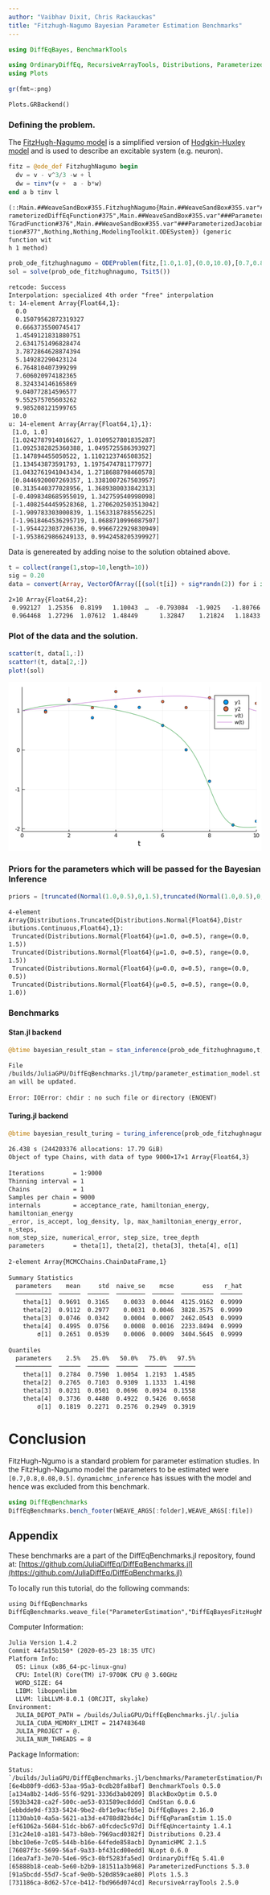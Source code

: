 ```yaml
---
author: "Vaibhav Dixit, Chris Rackauckas"
title: "Fitzhugh-Nagumo Bayesian Parameter Estimation Benchmarks"
---
```

````julia
using DiffEqBayes, BenchmarkTools
````



````julia
using OrdinaryDiffEq, RecursiveArrayTools, Distributions, ParameterizedFunctions, CmdStan, DynamicHMC
using Plots
````



````julia
gr(fmt=:png)
````


````
Plots.GRBackend()
````





### Defining the problem.

The [FitzHugh-Nagumo model](https://en.wikipedia.org/wiki/FitzHugh%E2%80%93Nagumo_model) is a simplified version of [Hodgkin-Huxley model](https://en.wikipedia.org/wiki/Hodgkin%E2%80%93Huxley_model) and is used to describe an excitable system (e.g. neuron).

````julia
fitz = @ode_def FitzhughNagumo begin
  dv = v - v^3/3 -w + l
  dw = τinv*(v +  a - b*w)
end a b τinv l
````


````
(::Main.##WeaveSandBox#355.FitzhughNagumo{Main.##WeaveSandBox#355.var"###Pa
rameterizedDiffEqFunction#375",Main.##WeaveSandBox#355.var"###Parameterized
TGradFunction#376",Main.##WeaveSandBox#355.var"###ParameterizedJacobianFunc
tion#377",Nothing,Nothing,ModelingToolkit.ODESystem}) (generic function wit
h 1 method)
````



````julia
prob_ode_fitzhughnagumo = ODEProblem(fitz,[1.0,1.0],(0.0,10.0),[0.7,0.8,1/12.5,0.5])
sol = solve(prob_ode_fitzhughnagumo, Tsit5())
````


````
retcode: Success
Interpolation: specialized 4th order "free" interpolation
t: 14-element Array{Float64,1}:
  0.0
  0.15079562872319327
  0.6663735500745417
  1.4549121831880751
  2.6341751496828474
  3.7872864628874394
  5.149282290423124
  6.764810407399299
  7.606020974182365
  8.324334146165869
  9.040772814596577
  9.552575705603262
  9.985208121599765
 10.0
u: 14-element Array{Array{Float64,1},1}:
 [1.0, 1.0]
 [1.0242787914016627, 1.0109527801835287]
 [1.0925382825360388, 1.0495725586393927]
 [1.147894455050522, 1.1102123746508352]
 [1.134543873591793, 1.1975474781177977]
 [1.0432761941043434, 1.2718688798460578]
 [0.8446920007269357, 1.3381007267503957]
 [0.3135440377028956, 1.3689380033842313]
 [-0.4098348685955019, 1.342759540998098]
 [-1.4082544459528368, 1.2706202503513042]
 [-1.909783303000839, 1.1563318788556225]
 [-1.9618464536295719, 1.0688710996087507]
 [-1.9544223037206336, 0.9966722929830949]
 [-1.9538629866249133, 0.9942458205399927]
````





Data is genereated by adding noise to the solution obtained above.

````julia
t = collect(range(1,stop=10,length=10))
sig = 0.20
data = convert(Array, VectorOfArray([(sol(t[i]) + sig*randn(2)) for i in 1:length(t)]))
````


````
2×10 Array{Float64,2}:
 0.992127  1.25356  0.8199   1.10043  …  -0.793084  -1.9025   -1.80766
 0.964468  1.27296  1.07612  1.48449      1.32847    1.21824   1.18433
````





### Plot of the data and the solution.

````julia
scatter(t, data[1,:])
scatter!(t, data[2,:])
plot!(sol)
````


![](figures/DiffEqBayesFitzHughNagumo_7_1.png)



### Priors for the parameters which will be passed for the Bayesian Inference

````julia
priors = [truncated(Normal(1.0,0.5),0,1.5),truncated(Normal(1.0,0.5),0,1.5),truncated(Normal(0.0,0.5),0.0,0.5),truncated(Normal(0.5,0.5),0,1)]
````


````
4-element Array{Distributions.Truncated{Distributions.Normal{Float64},Distr
ibutions.Continuous,Float64},1}:
 Truncated(Distributions.Normal{Float64}(μ=1.0, σ=0.5), range=(0.0, 1.5))
 Truncated(Distributions.Normal{Float64}(μ=1.0, σ=0.5), range=(0.0, 1.5))
 Truncated(Distributions.Normal{Float64}(μ=0.0, σ=0.5), range=(0.0, 0.5))
 Truncated(Distributions.Normal{Float64}(μ=0.5, σ=0.5), range=(0.0, 1.0))
````





### Benchmarks

#### Stan.jl backend

````julia
@btime bayesian_result_stan = stan_inference(prob_ode_fitzhughnagumo,t,data,priors;num_samples = 10_000,printsummary=false)
````


````
File /builds/JuliaGPU/DiffEqBenchmarks.jl/tmp/parameter_estimation_model.st
an will be updated.

Error: IOError: chdir : no such file or directory (ENOENT)
````





#### Turing.jl backend

````julia
@btime bayesian_result_turing = turing_inference(prob_ode_fitzhughnagumo,Tsit5(),t,data,priors;num_samples = 10_000)
````


````
26.438 s (244203376 allocations: 17.79 GiB)
Object of type Chains, with data of type 9000×17×1 Array{Float64,3}

Iterations        = 1:9000
Thinning interval = 1
Chains            = 1
Samples per chain = 9000
internals         = acceptance_rate, hamiltonian_energy, hamiltonian_energy
_error, is_accept, log_density, lp, max_hamiltonian_energy_error, n_steps, 
nom_step_size, numerical_error, step_size, tree_depth
parameters        = theta[1], theta[2], theta[3], theta[4], σ[1]

2-element Array{MCMCChains.ChainDataFrame,1}

Summary Statistics
  parameters    mean     std  naive_se    mcse        ess   r_hat
  ──────────  ──────  ──────  ────────  ──────  ─────────  ──────
    theta[1]  0.9691  0.3165    0.0033  0.0044  4125.9162  0.9999
    theta[2]  0.9112  0.2977    0.0031  0.0046  3828.3575  0.9999
    theta[3]  0.0746  0.0342    0.0004  0.0007  2462.0543  0.9999
    theta[4]  0.4995  0.0756    0.0008  0.0016  2233.8494  0.9999
        σ[1]  0.2651  0.0539    0.0006  0.0009  3404.5645  0.9999

Quantiles
  parameters    2.5%   25.0%   50.0%   75.0%   97.5%
  ──────────  ──────  ──────  ──────  ──────  ──────
    theta[1]  0.2784  0.7590  1.0054  1.2193  1.4585
    theta[2]  0.2765  0.7103  0.9309  1.1333  1.4198
    theta[3]  0.0231  0.0501  0.0696  0.0934  0.1558
    theta[4]  0.3736  0.4480  0.4922  0.5426  0.6658
        σ[1]  0.1819  0.2271  0.2576  0.2949  0.3919
````






# Conclusion

FitzHugh-Ngumo is a standard problem for parameter estimation studies. In the FitzHugh-Nagumo model the parameters to be estimated were `[0.7,0.8,0.08,0.5]`. 
`dynamichmc_inference` has issues with the model and hence was excluded from this benchmark.

````julia
using DiffEqBenchmarks
DiffEqBenchmarks.bench_footer(WEAVE_ARGS[:folder],WEAVE_ARGS[:file])
````



## Appendix

These benchmarks are a part of the DiffEqBenchmarks.jl repository, found at: [https://github.com/JuliaDiffEq/DiffEqBenchmarks.jl](https://github.com/JuliaDiffEq/DiffEqBenchmarks.jl)

To locally run this tutorial, do the following commands:

```
using DiffEqBenchmarks
DiffEqBenchmarks.weave_file("ParameterEstimation","DiffEqBayesFitzHughNagumo.jmd")
```

Computer Information:

```
Julia Version 1.4.2
Commit 44fa15b150* (2020-05-23 18:35 UTC)
Platform Info:
  OS: Linux (x86_64-pc-linux-gnu)
  CPU: Intel(R) Core(TM) i7-9700K CPU @ 3.60GHz
  WORD_SIZE: 64
  LIBM: libopenlibm
  LLVM: libLLVM-8.0.1 (ORCJIT, skylake)
Environment:
  JULIA_DEPOT_PATH = /builds/JuliaGPU/DiffEqBenchmarks.jl/.julia
  JULIA_CUDA_MEMORY_LIMIT = 2147483648
  JULIA_PROJECT = @.
  JULIA_NUM_THREADS = 8

```

Package Information:

```
Status: `/builds/JuliaGPU/DiffEqBenchmarks.jl/benchmarks/ParameterEstimation/Project.toml`
[6e4b80f9-dd63-53aa-95a3-0cdb28fa8baf] BenchmarkTools 0.5.0
[a134a8b2-14d6-55f6-9291-3336d3ab0209] BlackBoxOptim 0.5.0
[593b3428-ca2f-500c-ae53-031589ec8ddd] CmdStan 6.0.6
[ebbdde9d-f333-5424-9be2-dbf1e9acfb5e] DiffEqBayes 2.16.0
[1130ab10-4a5a-5621-a13d-e4788d82bd4c] DiffEqParamEstim 1.15.0
[ef61062a-5684-51dc-bb67-a0fcdec5c97d] DiffEqUncertainty 1.4.1
[31c24e10-a181-5473-b8eb-7969acd0382f] Distributions 0.23.4
[bbc10e6e-7c05-544b-b16e-64fede858acb] DynamicHMC 2.1.5
[76087f3c-5699-56af-9a33-bf431cd00edd] NLopt 0.6.0
[1dea7af3-3e70-54e6-95c3-0bf5283fa5ed] OrdinaryDiffEq 5.41.0
[65888b18-ceab-5e60-b2b9-181511a3b968] ParameterizedFunctions 5.3.0
[91a5bcdd-55d7-5caf-9e0b-520d859cae80] Plots 1.5.3
[731186ca-8d62-57ce-b412-fbd966d074cd] RecursiveArrayTools 2.5.0
```

